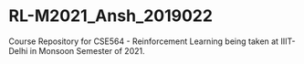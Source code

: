 # RL-M2021_Ansh_2019022
Course Repository for CSE564 - Reinforcement Learning being taken at IIIT-Delhi in Monsoon Semester of 2021.

